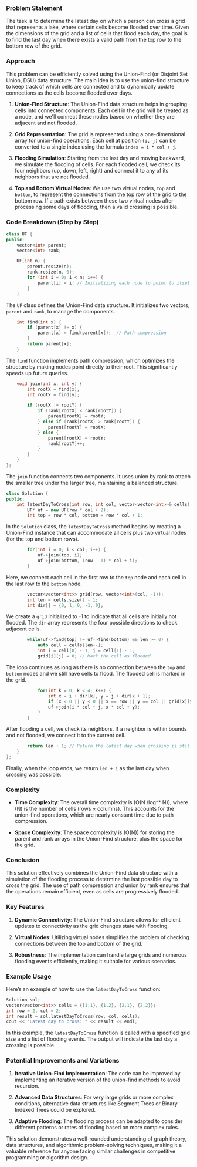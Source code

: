 ### Problem Statement

The task is to determine the latest day on which a person can cross a grid that represents a lake, where certain cells become flooded over time. Given the dimensions of the grid and a list of cells that flood each day, the goal is to find the last day when there exists a valid path from the top row to the bottom row of the grid.

### Approach

This problem can be efficiently solved using the Union-Find (or Disjoint Set Union, DSU) data structure. The main idea is to use the union-find structure to keep track of which cells are connected and to dynamically update connections as the cells become flooded over days.

1. **Union-Find Structure**: The Union-Find data structure helps in grouping cells into connected components. Each cell in the grid will be treated as a node, and we'll connect these nodes based on whether they are adjacent and not flooded.

2. **Grid Representation**: The grid is represented using a one-dimensional array for union-find operations. Each cell at position `(i, j)` can be converted to a single index using the formula `index = i * col + j`.

3. **Flooding Simulation**: Starting from the last day and moving backward, we simulate the flooding of cells. For each flooded cell, we check its four neighbors (up, down, left, right) and connect it to any of its neighbors that are not flooded.

4. **Top and Bottom Virtual Nodes**: We use two virtual nodes, `top` and `bottom`, to represent the connections from the top row of the grid to the bottom row. If a path exists between these two virtual nodes after processing some days of flooding, then a valid crossing is possible.

### Code Breakdown (Step by Step)

```cpp
class UF {
public:
    vector<int> parent;
    vector<int> rank;

    UF(int n) {
        parent.resize(n);
        rank.resize(n, 0);
        for (int i = 0; i < n; i++) {
            parent[i] = i; // Initializing each node to point to itself
        }
    }
```
The `UF` class defines the Union-Find data structure. It initializes two vectors, `parent` and `rank`, to manage the components.

```cpp
    int find(int x) {
        if (parent[x] != x) {
            parent[x] = find(parent[x]);  // Path compression
        }
        return parent[x];
    }
```
The `find` function implements path compression, which optimizes the structure by making nodes point directly to their root. This significantly speeds up future queries.

```cpp
    void join(int x, int y) {
        int rootX = find(x);
        int rootY = find(y);

        if (rootX != rootY) {
            if (rank[rootX] < rank[rootY]) {
                parent[rootX] = rootY;
            } else if (rank[rootX] > rank[rootY]) {
                parent[rootY] = rootX;
            } else {
                parent[rootX] = rootY;
                rank[rootY]++;
            }
        }
    }
};
```
The `join` function connects two components. It uses union by rank to attach the smaller tree under the larger tree, maintaining a balanced structure.

```cpp
class Solution {
public:
    int latestDayToCross(int row, int col, vector<vector<int>>& cells) {
        UF* uf = new UF(row * col + 2);
        int top = row * col, bottom = row * col + 1;
```
In the `Solution` class, the `latestDayToCross` method begins by creating a Union-Find instance that can accommodate all cells plus two virtual nodes (for the top and bottom rows).

```cpp
        for(int i = 0; i < col; i++) {
            uf->join(top, i);
            uf->join(bottom, (row - 1) * col + i);
        }
```
Here, we connect each cell in the first row to the `top` node and each cell in the last row to the `bottom` node.

```cpp
        vector<vector<int>> grid(row, vector<int>(col, -1));
        int len = cells.size() - 1;
        int dir[] = {0, 1, 0, -1, 0};
```
We create a `grid` initialized to -1 to indicate that all cells are initially not flooded. The `dir` array represents the four possible directions to check adjacent cells.

```cpp
        while(uf->find(top) != uf->find(bottom) && len >= 0) {
            auto cell = cells[len--];
            int i = cell[0] - 1, j = cell[1] - 1;
            grid[i][j] = 0; // Mark the cell as flooded
```
The loop continues as long as there is no connection between the `top` and `bottom` nodes and we still have cells to flood. The flooded cell is marked in the grid.

```cpp
            for(int k = 0; k < 4; k++) {
                int x = i + dir[k], y = j + dir[k + 1];
                if (x < 0 || y < 0 || x == row || y == col || grid[x][y] != 0) continue;
                uf->join(i * col + j, x * col + y);
            }
        }
```
After flooding a cell, we check its neighbors. If a neighbor is within bounds and not flooded, we connect it to the current cell.

```cpp
        return len + 1; // Return the latest day when crossing is still possible
    }
};
```
Finally, when the loop ends, we return `len + 1` as the last day when crossing was possible.

### Complexity

- **Time Complexity**: The overall time complexity is \(O(N \log^* N)\), where \(N\) is the number of cells (rows × columns). This accounts for the union-find operations, which are nearly constant time due to path compression.

- **Space Complexity**: The space complexity is \(O(N)\) for storing the parent and rank arrays in the Union-Find structure, plus the space for the grid.

### Conclusion

This solution effectively combines the Union-Find data structure with a simulation of the flooding process to determine the last possible day to cross the grid. The use of path compression and union by rank ensures that the operations remain efficient, even as cells are progressively flooded.

### Key Features

1. **Dynamic Connectivity**: The Union-Find structure allows for efficient updates to connectivity as the grid changes state with flooding.
   
2. **Virtual Nodes**: Utilizing virtual nodes simplifies the problem of checking connections between the top and bottom of the grid.

3. **Robustness**: The implementation can handle large grids and numerous flooding events efficiently, making it suitable for various scenarios.

### Example Usage

Here’s an example of how to use the `latestDayToCross` function:

```cpp
Solution sol;
vector<vector<int>> cells = {{1,1}, {1,2}, {2,1}, {2,2}};
int row = 2, col = 2;
int result = sol.latestDayToCross(row, col, cells);
cout << "Latest day to cross: " << result << endl;
```

In this example, the `latestDayToCross` function is called with a specified grid size and a list of flooding events. The output will indicate the last day a crossing is possible.

### Potential Improvements and Variations

1. **Iterative Union-Find Implementation**: The code can be improved by implementing an iterative version of the union-find methods to avoid recursion.

2. **Advanced Data Structures**: For very large grids or more complex conditions, alternative data structures like Segment Trees or Binary Indexed Trees could be explored.

3. **Adaptive Flooding**: The flooding process can be adapted to consider different patterns or rates of flooding based on more complex rules.

This solution demonstrates a well-rounded understanding of graph theory, data structures, and algorithmic problem-solving techniques, making it a valuable reference for anyone facing similar challenges in competitive programming or algorithm design.